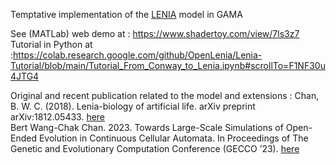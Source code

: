 Temptative implementation of the [LENIA](https://github.com/Chakazul/Lenia/tree/master) model in GAMA

See (MATLab) web demo at : https://www.shadertoy.com/view/7ls3z7 \
Tutorial in Python at :https://colab.research.google.com/github/OpenLenia/Lenia-Tutorial/blob/main/Tutorial_From_Conway_to_Lenia.ipynb#scrollTo=F1NF30u4JTG4

Original and recent publication related to the model and extensions :
Chan, B. W. C. (2018). Lenia-biology of artificial life. arXiv preprint arXiv:1812.05433. [here](https://arxiv.org/abs/1812.05433) \
Bert Wang-Chak Chan. 2023. Towards Large-Scale Simulations of Open-Ended Evolution in Continuous Cellular Automata. In Proceedings of The Genetic and Evolutionary Computation Conference (GECCO ’23). [here](https://arxiv.org/pdf/2304.05639.pdf)
